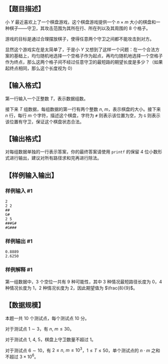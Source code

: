 ## 【题目描述】

小 $Y$ 最近喜欢上了一个棋盘游戏，这个棋盘游戏提供一个 $n\times m$ 大小的棋盘和一种棋子——守卫，其攻击范围为其所在行、所在列以及其周围的 $8$ 个格子。

游戏的目标是通过合理摆放棋子，使得任意两个守卫之间都不能攻击到对方。

显然这个游戏实在是太简单了，于是小 $Y$ 又想到了这样一个问题：在一个合法方案的基础上，均匀随机地选择一个空格子作为起点，再均匀随机地选择一个空格子作为终点，那么这两个格子间不经过任意守卫的最短路的期望长度是多少？（如果起终点相同，那么这个长度视为 $0$）

## 【输入格式】

第一行输入一个正整数 $T$，表示数据组数。

接下来 $T$ 组数据，每组数据的第一行有两个整数 $n,\ m$，表示棋盘的大小。接下来 $n$ 行，每行 $m$ 个字符，描述这个棋盘，字符为 `#` 则表示该位置为空，为 `G` 则表示该位置有守卫，保证这个棋盘状态合法。

## 【输出格式】

对每组数据单独的一行表示答案，你的最终答案请使用 `printf` 的保留 $4$ 位小数形式进行输出，建议对所有路径求和完再进行除法。

## 【样例输入输出】

### 样例输入 #1

```
2
2 2
##
G#
2 5
###G#
#G###
```

### 样例输出 #1

```
0.8889
2.6250
```

### 样例解释 #1

第一组数据中，$3$ 个空位一共有 $9$ 种可能性，其中 $3$ 种情况最短路径长度为 $0$，$4$ 种情况长度为 $1$，$2$ 种情况长度为 $2$，因此期望值为 $\frac{8}{9}$。

## 【数据规模】

本题一共 $10$ 个测试点，每个测试点 $10$ 分。

对于测试点 $1\sim3$，有 $n,\ m≤30$。

对于测试点 $1,\ 4,\ 5$，棋盘上守卫数量不超过 $1$。

对于测试点 $6\sim 10$，有 $2\leq n,\ m\leq 10^3$，$1\leq T\leq 50$，单个测试点的 $n\cdot m$ 之和不超过 $3\times 10^6$。
